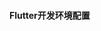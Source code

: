 <!--
 * @Author: Flutter开发环境配置
 * @Date: 2021-05-17 00:29:03
 * @LastEditTime: 2021-05-17 01:00:27
 * @LastEditors: Please set LastEditors
 * @Description: In User Settings Edit
 * @FilePath: /xiao_song_note/docs/flutter/README.md
-->
#### Flutter开发环境配置